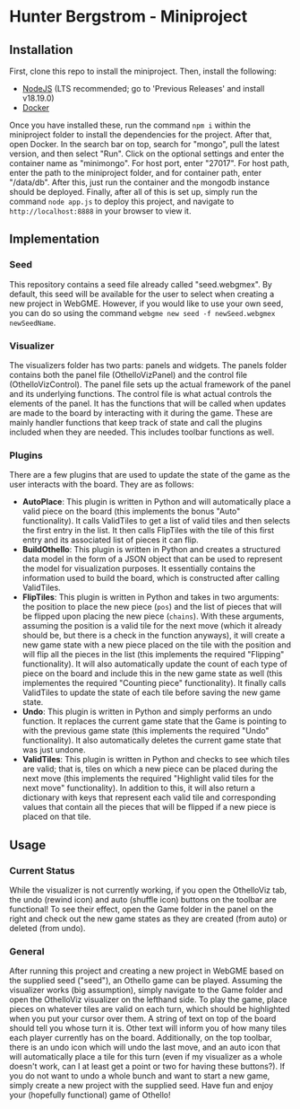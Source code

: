 # Hunter Bergstrom - Miniproject
## Installation
First, clone this repo to install the miniproject. Then, install the  following:
- [NodeJS](https://nodejs.org/en/) (LTS recommended; go to 'Previous Releases' and install v18.19.0)
- [Docker](https://www.docker.com/)

Once you have installed these, run the command `npm i` within the miniproject folder to install the dependencies for the project. After that, open Docker. In the search bar on top, search for "mongo", pull the latest version, and then select "Run". Click on the optional settings and enter the container name as "minimongo". For host port, enter "27017". For host path, enter the path to the miniproject folder, and for container path, enter "/data/db". After this, just run the container and the mongodb instance should be deployed. Finally, after all of this is set up, simply run the command `node app.js` to deploy this project, and navigate to `http://localhost:8888` in your browser to view it.

## Implementation
### Seed
This repository contains a seed file already called "seed.webgmex". By default, this seed will be available for the user to select when creating a new project in WebGME. However, if you would like to use your own seed, you can do so using the command `webgme new seed -f newSeed.webgmex newSeedName`.
### Visualizer
The visualizers folder has two parts: panels and widgets. The panels folder contains both the panel file (OthelloVizPanel) and the control file (OthelloVizControl). The panel file sets up the actual framework of the panel and its underlying functions. The control file is what actual controls the elements of the panel. It has the functions that will be called when updates are made to the board by interacting with it during the game. These are mainly handler functions that keep track of state and call the plugins included when they are needed. This includes toolbar functions as well.
### Plugins
There are a few plugins that are used to update the state of the game as the user interacts with the board. They are as follows:
- **AutoPlace**: This plugin is written in Python and will automatically place a valid piece on the board (this implements the bonus "Auto" functionality). It calls ValidTiles to get a list of valid tiles and then selects the first entry in the list. It then calls FlipTiles with the tile of this first entry and its associated list of pieces it can flip.
- **BuildOthello**: This plugin is written in Python and creates a structured data model in the form of a JSON object that can be used to represent the model for visualization purposes. It essentially contains the information used to build the board, which is constructed after calling ValidTiles.
- **FlipTiles**: This plugin is written in Python and takes in two arguments: the position to place the new piece (`pos`) and the list of pieces that will be flipped upon placing the new piece (`chains`). With these arguments, assuming the position is a valid tile for the next move (which it already should be, but there is a check in the function anyways), it will create a new game state with a new piece placed on the tile with the position and will flip all the pieces in the list (this implements the required "Flipping" functionality). It will also automatically update the count of each type of piece on the board and include this in the new game state as well (this implementes the required "Counting piece" functionality). It finally calls ValidTiles to update the state of each tile before saving the new game state.
- **Undo**: This plugin is written in Python and simply performs an undo function. It replaces the current game state that the Game is pointing to with the previous game state (this implements the required "Undo" functionality). It also automatically deletes the current game state that was just undone.
- **ValidTiles**: This plugin is written in Python and checks to see which tiles are valid; that is, tiles on which a new piece can be placed during the next move (this implements the required "Highlight valid tiles for the next move" functionality). In addition to this, it will also return a dictionary with keys that represent each valid tile and corresponding values that contain all the pieces that will be flipped if a new piece is placed on that tile.

## Usage
### Current Status
While the visualizer is not currently working, if you open the OthelloViz tab, the undo (rewind icon) and auto (shuffle icon) buttons on the toolbar are functional! To see their effect, open the Game folder in the panel on the right and check out the new game states as they are created (from auto) or deleted (from undo).
### General
After running this project and creating a new project in WebGME based on the supplied seed ("seed"), an Othello game can be played. Assuming the visualizer works (big assumption), simply navigate to the Game folder and open the OthelloViz visualizer on the lefthand side. To play the game, place pieces on whatever tiles are valid on each turn, which should be highlighted when you put your cursor over them. A string of text on top of the board should tell you whose turn it is. Other text will inform you of how many tiles each player currently has on the board. Additionally, on the top toolbar, there is an undo icon which will undo the last move, and an auto icon that will automatically place a tile for this turn (even if my visualizer as a whole doesn't work, can I at least get a point or two for having these buttons?). If you do not want to undo a whole bunch and want to start a new game, simply create a new project with the supplied seed. Have fun and enjoy your (hopefully functional) game of Othello!

